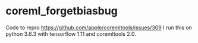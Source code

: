 # coreml_forgetbiasbug
Code to repro https://github.com/apple/coremltools/issues/309
I run this on python 3.6.3 with tensorflow 1.11 and coremltools 2.0.
